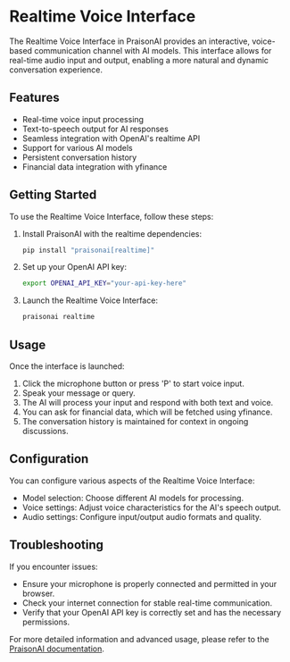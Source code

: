 # Realtime Voice Interface

The Realtime Voice Interface in PraisonAI provides an interactive, voice-based communication channel with AI models. This interface allows for real-time audio input and output, enabling a more natural and dynamic conversation experience.

## Features

- Real-time voice input processing
- Text-to-speech output for AI responses
- Seamless integration with OpenAI's realtime API
- Support for various AI models
- Persistent conversation history
- Financial data integration with yfinance

## Getting Started

To use the Realtime Voice Interface, follow these steps:

1. Install PraisonAI with the realtime dependencies:
   ```bash
   pip install "praisonai[realtime]"
   ```

2. Set up your OpenAI API key:
   ```bash
   export OPENAI_API_KEY="your-api-key-here"
   ```

3. Launch the Realtime Voice Interface:
   ```bash
   praisonai realtime
   ```

## Usage

Once the interface is launched:

1. Click the microphone button or press 'P' to start voice input.
2. Speak your message or query.
3. The AI will process your input and respond with both text and voice.
4. You can ask for financial data, which will be fetched using yfinance.
5. The conversation history is maintained for context in ongoing discussions.

## Configuration

You can configure various aspects of the Realtime Voice Interface:

- Model selection: Choose different AI models for processing.
- Voice settings: Adjust voice characteristics for the AI's speech output.
- Audio settings: Configure input/output audio formats and quality.

## Troubleshooting

If you encounter issues:

- Ensure your microphone is properly connected and permitted in your browser.
- Check your internet connection for stable real-time communication.
- Verify that your OpenAI API key is correctly set and has the necessary permissions.

For more detailed information and advanced usage, please refer to the [PraisonAI documentation](https://docs.praison.ai).